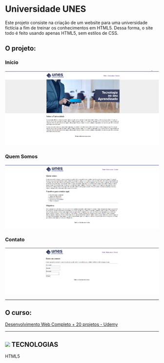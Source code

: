 
# Universidade UNES
Este projeto consiste na criação de um website para uma universidade fictícia a fim de treinar os conhecimentos em HTML5. Dessa forma, o site todo é feito usando apenas HTML5, sem estilos de CSS.

<h2>O projeto:</h2>

<h3>Início</h3>

![](screenshot1.PNG)

<h3>Quem Somos</h3>

![](screenshot2.PNG)

<h3>Contato</h3>

![](screenshot3.PNG)

<hr>

<h2>O curso:</h2>

<p><a href="https://www.udemy.com/course/web-completo/">Desenvolvimento Web Completo + 20 projetos - Udemy</a></p>

<hr>
<h2> <img src="https://www.flaticon.com/svg/vstatic/svg/60/60473.svg?token=exp=1616376511~hmac=dc9bd8bae86d6594e477286bc3347e8a" width="20px" text-align="left"> TECNOLOGIAS</h2>

HTML5

